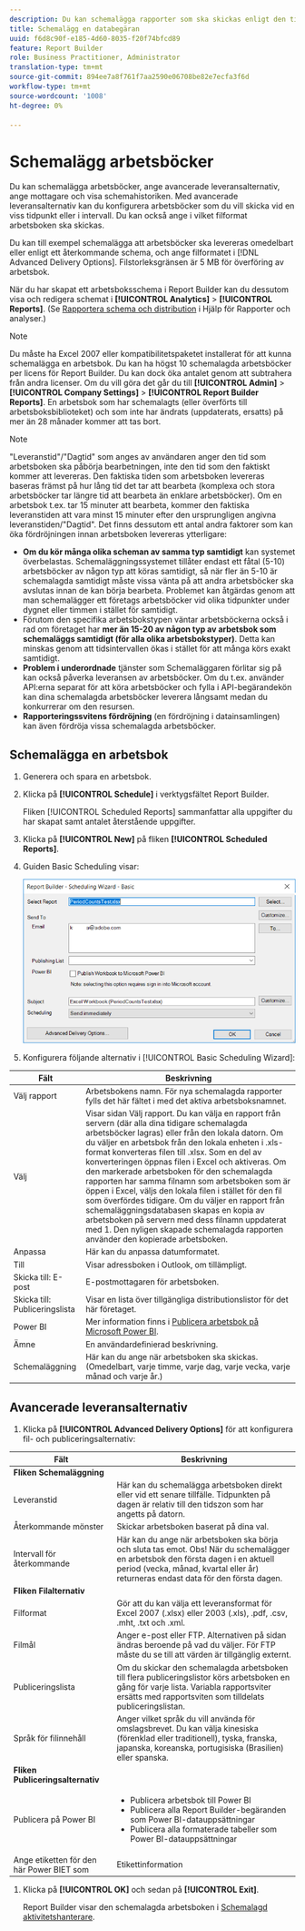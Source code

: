 ```yaml
---
description: Du kan schemalägga rapporter som ska skickas enligt den tid och det filformat som du anger.
title: Schemalägg en databegäran
uuid: f6d8c90f-e185-4d60-8035-f20f74bfcd89
feature: Report Builder
role: Business Practitioner, Administrator
translation-type: tm+mt
source-git-commit: 894ee7a8f761f7aa2590e06708be82e7ecfa3f6d
workflow-type: tm+mt
source-wordcount: '1008'
ht-degree: 0%

---
```



# Schemalägg arbetsböcker

Du kan schemalägga arbetsböcker, ange avancerade leveransalternativ, ange mottagare och visa schemahistoriken. Med avancerade leveransalternativ kan du konfigurera arbetsböcker som du vill skicka vid en viss tidpunkt eller i intervall. Du kan också ange i vilket filformat arbetsboken ska skickas.

Du kan till exempel schemalägga att arbetsböcker ska levereras omedelbart eller enligt ett återkommande schema, och ange filformatet i [!DNL Advanced Delivery Options]. Filstorleksgränsen är 5 MB för överföring av arbetsbok.

När du har skapat ett arbetsboksschema i Report Builder kan du dessutom visa och redigera schemat i **[!UICONTROL Analytics]** > **[!UICONTROL Reports]**. (Se [Rapportera schema och distribution](/help/analyze/reports-analytics/scheduling.md) i Hjälp för Rapporter och analyser.)

>[!NOTE]
>
>Du måste ha Excel 2007 eller kompatibilitetspaketet installerat för att kunna schemalägga en arbetsbok. Du kan ha högst 10 schemalagda arbetsböcker per licens för Report Builder. Du kan dock öka antalet genom att subtrahera från andra licenser. Om du vill göra det går du till **[!UICONTROL Admin]** > **[!UICONTROL Company Settings]** > **[!UICONTROL Report Builder Reports]**. En arbetsbok som har schemalagts (eller överförts till arbetsboksbiblioteket) och som inte har ändrats (uppdaterats, ersatts) på mer än 28 månader kommer att tas bort.

>[!NOTE]
>
>&quot;Leveranstid&quot;/&quot;Dagtid&quot; som anges av användaren anger den tid som arbetsboken ska påbörja bearbetningen, inte den tid som den faktiskt kommer att levereras. Den faktiska tiden som arbetsboken levereras baseras främst på hur lång tid det tar att bearbeta (komplexa och stora arbetsböcker tar längre tid att bearbeta än enklare arbetsböcker). Om en arbetsbok t.ex. tar 15 minuter att bearbeta, kommer den faktiska leveranstiden att vara minst 15 minuter efter den ursprungligen angivna leveranstiden/&quot;Dagtid&quot;.
>Det finns dessutom ett antal andra faktorer som kan öka fördröjningen innan arbetsboken levereras ytterligare:
>
> * **Om du kör många olika scheman av samma typ samtidigt** kan systemet överbelastas. Schemaläggningssystemet tillåter endast ett fåtal (5-10) arbetsböcker av någon typ att köras samtidigt, så när fler än 5-10 är schemalagda samtidigt måste vissa vänta på att andra arbetsböcker ska avslutas innan de kan börja bearbeta. Problemet kan åtgärdas genom att man schemalägger ett företags arbetsböcker vid olika tidpunkter under dygnet eller timmen i stället för samtidigt.
> * Förutom den specifika arbetsbokstypen väntar arbetsböckerna också i rad om företaget har **mer än 15-20 av någon typ av arbetsbok som schemaläggs samtidigt (för alla olika arbetsbokstyper)**. Detta kan minskas genom att tidsintervallen ökas i stället för att många körs exakt samtidigt.
> * **Problem i underordnade** tjänster som Schemaläggaren förlitar sig på kan också påverka leveransen av arbetsböcker. Om du t.ex. använder API:erna separat för att köra arbetsböcker och fylla i API-begärandekön kan dina schemalagda arbetsböcker leverera långsamt medan du konkurrerar om den resursen.
> * **Rapporteringssvitens fördröjning**  (en fördröjning i datainsamlingen) kan även fördröja vissa schemalagda arbetsböcker.


## Schemalägga en arbetsbok

1. Generera och spara en arbetsbok.
1. Klicka på **[!UICONTROL Schedule]** i verktygsfältet Report Builder.

   Fliken [!UICONTROL Scheduled Reports] sammanfattar alla uppgifter du har skapat samt antalet återstående uppgifter.
1. Klicka på **[!UICONTROL New]** på fliken **[!UICONTROL Scheduled Reports]**.
1. Guiden Basic Scheduling visar:

   ![](assets/simple-schedule-wizard.png)

1. Konfigurera följande alternativ i [!UICONTROL Basic Scheduling Wizard]:

| Fält | Beskrivning |
|--- |--- |
| Välj rapport | Arbetsbokens namn. För nya schemalagda rapporter fylls det här fältet i med det aktiva arbetsboksnamnet. |
| Välj | Visar sidan Välj rapport. Du kan välja en rapport från servern (där alla dina tidigare schemalagda arbetsböcker lagras) eller från den lokala datorn. Om du väljer en arbetsbok från den lokala enheten i .xls-format konverteras filen till .xlsx. Som en del av konverteringen öppnas filen i Excel och aktiveras. Om den markerade arbetsboken för den schemalagda rapporten har samma filnamn som arbetsboken som är öppen i Excel, väljs den lokala filen i stället för den fil som överfördes tidigare. Om du väljer en rapport från schemaläggningsdatabasen skapas en kopia av arbetsboken på servern med dess filnamn uppdaterat med 1. Den nyligen skapade schemalagda rapporten använder den kopierade arbetsboken. |
| Anpassa | Här kan du anpassa datumformatet. |
| Till | Visar adressboken i Outlook, om tillämpligt. |
| Skicka till: E-post | E-postmottagaren för arbetsboken. |
| Skicka till: Publiceringslista | Visar en lista över tillgängliga distributionslistor för det här företaget. |
| Power BI | Mer information finns i [Publicera arbetsbok på Microsoft Power BI](/help/analyze/report-builder/c-publish-power-bi/integration-power-bi.md). |
| Ämne | En användardefinierad beskrivning. |
| Schemaläggning | Här kan du ange när arbetsboken ska skickas. (Omedelbart, varje timme, varje dag, varje vecka, varje månad och varje år.) |

## Avancerade leveransalternativ

1. Klicka på **[!UICONTROL Advanced Delivery Options]** för att konfigurera fil- och publiceringsalternativ:

| Fält | Beskrivning |
|--- |--- |
| **Fliken Schemaläggning** |  |
| Leveranstid | Här kan du schemalägga arbetsboken direkt eller vid ett senare tillfälle. Tidpunkten på dagen är relativ till den tidszon som har angetts på datorn. |
| Återkommande mönster | Skickar arbetsboken baserat på dina val. |
| Intervall för återkommande | Här kan du ange när arbetsboken ska börja och sluta tas emot.   Obs!  När du schemalägger en arbetsbok den första dagen i en aktuell period (vecka, månad, kvartal eller år) returneras endast data för den första dagen. |
| **Fliken Filalternativ** |  |
| Filformat | Gör att du kan välja ett leveransformat för Excel 2007 (.xlsx) eller 2003 (.xls), .pdf, .csv, .mht, .txt och .xml. |
| Filmål | Anger e-post eller FTP. Alternativen på sidan ändras beroende på vad du väljer. För FTP måste du se till att värden är tillgänglig externt. |
| Publiceringslista | Om du skickar den schemalagda arbetsboken till flera publiceringslistor körs arbetsboken en gång för varje lista. Variabla rapportsviter ersätts med rapportsviten som tilldelats publiceringslistan. |
| Språk för filinnehåll | Anger vilket språk du vill använda för omslagsbrevet. Du kan välja kinesiska (förenklad eller traditionell), tyska, franska, japanska, koreanska, portugisiska (Brasilien) eller spanska. |
| **Fliken Publiceringsalternativ** |  |
| Publicera på Power BI | <ul><li>Publicera arbetsbok till Power BI</li><li>Publicera alla Report Builder-begäranden som Power BI-datauppsättningar</li><li>Publicera alla formaterade tabeller som Power BI-datauppsättningar</li></ul> |
| Ange etiketten för den här Power BIET som | Etikettinformation |

1. Klicka på **[!UICONTROL OK]** och sedan på **[!UICONTROL Exit]**.

   Report Builder visar den schemalagda arbetsboken i [Schemalagd aktivitetshanterare](/help/analyze/report-builder/r-arb-scheduled-reports.md).

